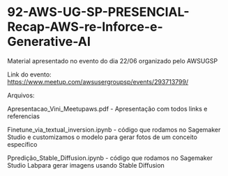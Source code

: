 # 92-AWS-UG-SP-PRESENCIAL-Recap-AWS-re-Inforce-e-Generative-AI

Material apresentado no evento do dia 22/06 organizado pelo AWSUGSP

Link do evento:
https://www.meetup.com/awsusergroupsp/events/293713799/

Arquivos:

Apresentacao_Vini_Meetupaws.pdf - Apresentação com todos links e referencias

Finetune_via_textual_inversion.ipynb - código que rodamos no Sagemaker Studio e customizamos o modelo para gerar fotos de um conceito específico

Ppredição_Stable_Diffusion.ipynb - código que rodamos no Sagemaker Studio Labpara gerar imagens usando Stable Diffusion